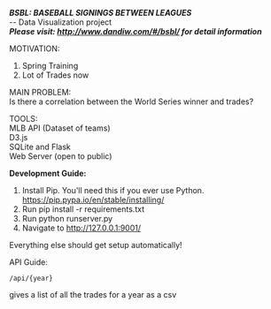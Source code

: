 ***BSBL: BASEBALL SIGNINGS BETWEEN LEAGUES***  
    -- Data Visualization project  
***Please visit: http://www.dandiw.com/#/bsbl/ for detail information***  


MOTIVATION:  
  1. Spring Training
  2. Lot of Trades now

MAIN PROBLEM:  
Is there a correlation between the World Series winner and trades?

TOOLS:  
MLB API (Dataset of teams)  
D3.js  
SQLite and Flask  
Web Server (open to public)  



**Development Guide:**

1. Install Pip. You'll need this if you ever use Python. https://pip.pypa.io/en/stable/installing/
2. Run pip install -r requirements.txt
3. Run python runserver.py
4. Navigate to http://127.0.0.1:9001/

Everything else should get setup automatically!

API Guide:
```
/api/{year}
```
gives a list of all the trades for a year as a csv
